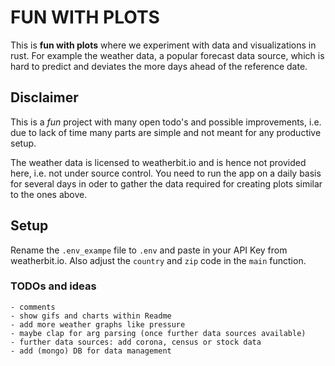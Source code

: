 # FUN WITH PLOTS

This is <b>fun with plots</b> where we experiment with data and visualizations in rust.
For example the weather data, a popular forecast data source, which is hard to predict and deviates the more days ahead of the reference date.

## Disclaimer

This is a <i>fun</i> project with many open todo's and possible improvements, i.e. due to lack of time many parts are simple and not meant for any productive setup.

The weather data is licensed to weatherbit.io and is hence not provided here, i.e. not under source control.
You need to run the app on a daily basis for several days in oder to gather the data required for creating plots similar to the ones above.

## Setup

Rename the `.env_exampe` file to `.env` and paste in your API Key from weatherbit.io.
Also adjust the `country` and `zip` code in the `main` function. 

### TODOs and ideas

    - comments
    - show gifs and charts within Readme
    - add more weather graphs like pressure
    - maybe clap for arg parsing (once further data sources available)
    - further data sources: add corona, census or stock data
    - add (mongo) DB for data management
